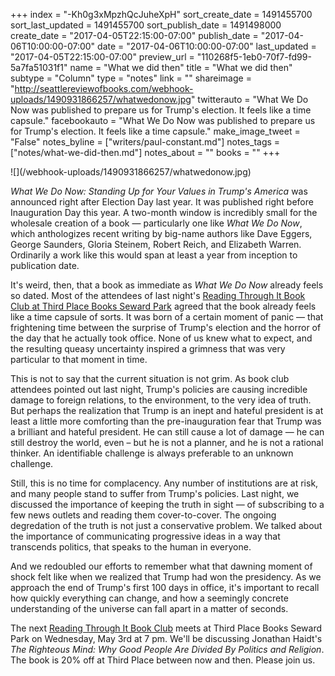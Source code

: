 +++
index = "-Kh0g3xMpzhQcJuheXpH"
sort_create_date = 1491455700
sort_last_updated = 1491455700
sort_publish_date = 1491498000
create_date = "2017-04-05T22:15:00-07:00"
publish_date = "2017-04-06T10:00:00-07:00"
date = "2017-04-06T10:00:00-07:00"
last_updated = "2017-04-05T22:15:00-07:00"
preview_url = "110268f5-1eb0-70f7-fd99-5a7fa51031f1"
name = "What we did then"
title = "What we did then"
subtype = "Column"
type = "notes"
link = ""
shareimage = "http://seattlereviewofbooks.com/webhook-uploads/1490931866257/whatwedonow.jpg"
twitterauto = "What We Do Now was published to prepare us for Trump's election. It feels like a time capsule."
facebookauto = "What We Do Now was published to prepare us for Trump's election. It feels like a time capsule."
make_image_tweet = "False"
notes_byline = ["writers/paul-constant.md"]
notes_tags = ["notes/what-we-did-then.md"]
notes_about = ""
books = ""
+++
<p class="image-left">![](/webhook-uploads/1490931866257/whatwedonow.jpg)</p>

*What We Do Now: Standing Up for Your Values in Trump's America* was announced right after Election Day last year. It was published right before Inauguration Day this year. A two-month window is incredibly small for the wholesale creation of a book — particularly one like *What We Do Now*, which anthologizes recent writing by big-name authors like Dave Eggers, George Saunders, Gloria Steinem, Robert Reich, and Elizabeth Warren. Ordinarily a work like this would span at least a year from inception to publication date.

It's weird, then, that a book as immediate as *What We Do Now* already feels so dated. Most of the attendees of last night's [Reading Through It Book Club at Third Place Books Seward Park](https://www.facebook.com/groups/readingthroughit/) agreed that the book already feels like a time capsule of sorts. It was born of a certain moment of panic — that frightening time between the surprise of Trump's election and the horror of the day that he actually took office. None of us knew what to expect, and the resulting queasy uncertainty inspired a grimness that was very particular to that moment in time.

This is not to say that the current situation is not grim. As book club attendees pointed out last night, Trump's policies are causing incredible damage to foreign relations, to the environment, to the very idea of truth. But perhaps the realization that Trump is an inept and hateful president is at least a little more comforting than the pre-inauguration fear that Trump was a brilliant and hateful president. He can still cause a lot of damage — he can still destroy the world, even – but he is not a planner, and he is not a rational thinker. An identifiable challenge is always preferable to an unknown challenge.

Still, this is no time for complacency. Any number of institutions are at risk, and many people stand to suffer from Trump's policies. Last night, we discussed the importance of keeping the truth in sight — of subscribing to a few news outlets and reading them cover-to-cover. The ongoing degredation of the truth is not just a conservative problem. We talked about the importance of communicating progressive ideas in a way that transcends politics, that speaks to the human in everyone. 

And we redoubled our efforts to remember what that dawning moment of shock felt like when we realized that Trump had won the presidency. As we approach the end of Trump's first 100 days in office, it's important to recall how quickly everything can change, and how a seemingly concrete understanding of the universe can fall apart in a matter of seconds.

The next [Reading Through It Book Club](https://www.facebook.com/groups/readingthroughit/) meets at Third Place Books Seward Park on Wednesday, May 3rd at 7 pm. We'll be discussing Jonathan Haidt's *The Righteous Mind: Why Good People Are Divided By Politics and Religion*. The book is 20% off at Third Place between now and then. Please join us.



